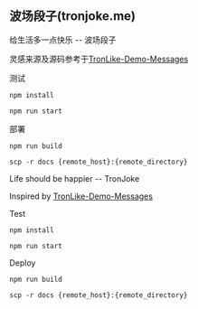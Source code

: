 ## 波场段子(tronjoke.me) 

给生活多一点快乐 -- 波场段子

灵感来源及源码参考于[TronLike-Demo-Messages](https://tronwatch.github.io/TronLink-Demo-Messages/)

测试

```
npm install

npm run start
```

部署

```
npm run build

scp -r docs {remote_host}:{remote_directory}
```

Life should be happier -- TronJoke

Inspired by [TronLike-Demo-Messages](https://tronwatch.github.io/TronLink-Demo-Messages/)

Test

```
npm install

npm run start
```

Deploy

```
npm run build

scp -r docs {remote_host}:{remote_directory}
```
